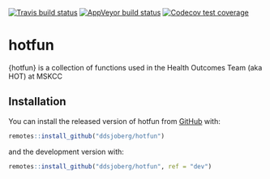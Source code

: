 
<!-- README.md is generated from README.Rmd. Please edit that file -->

<!-- badges: start -->

[![Travis build
status](https://travis-ci.org/ddsjoberg/hotfun.svg?branch=master)](https://travis-ci.org/ddsjoberg/hotfun)
[![AppVeyor build
status](https://ci.appveyor.com/api/projects/status/github/ddsjoberg/hotfun?branch=master&svg=true)](https://ci.appveyor.com/project/ddsjoberg/hotfun)
[![Codecov test
coverage](https://codecov.io/gh/ddsjoberg/hotfun/branch/master/graph/badge.svg)](https://codecov.io/gh/ddsjoberg/hotfun?branch=master)
<!-- badges: end -->

# hotfun

{hotfun} is a collection of functions used in the Health Outcomes Team
(aka HOT) at MSKCC

## Installation

You can install the released version of hotfun from
[GitHub](https://github.com/) with:

``` r
remotes::install_github("ddsjoberg/hotfun")
```

and the development version with:

``` r
remotes::install_github("ddsjoberg/hotfun", ref = "dev")
```
